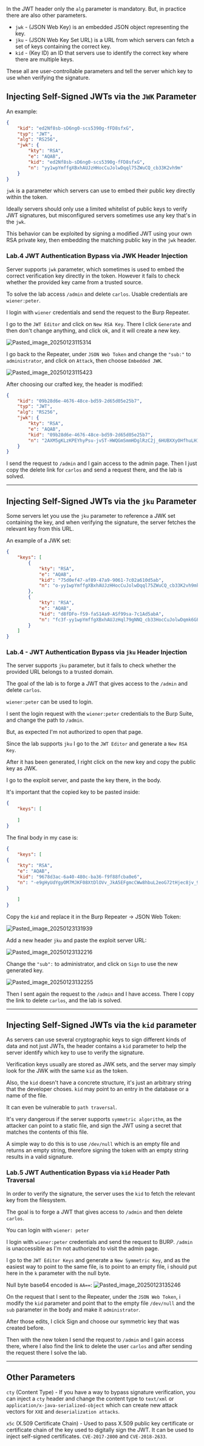 In the JWT header only the `alg` parameter is mandatory. But, in practice there are also other parameters.
- `jwk` - (JSON Web Key) is an embedded JSON object representing the key.
- `jku` - (JSON Web Key Set URL) is a URL from which servers can fetch a set of keys containing the correct key.
- `kid` - (Key ID) an ID that servers use to identify the correct key where there are multiple keys.

These all are user-controllable parameters and tell the server which key to use when verifying the signature.

## Injecting Self-Signed JWTs via the `JWK` Parameter

An example:

```json
{
    "kid": "ed2Nf8sb-sD6ng0-scs5390g-fFD8sfxG",
    "typ": "JWT",
    "alg": "RS256",
    "jwk": {
        "kty": "RSA",
        "e": "AQAB",
        "kid": "ed2Nf8sb-sD6ng0-scs5390g-fFD8sfxG",
        "n": "yy1wpYmffgXBxhAUJzHHocCuJolwDqql75ZWuCQ_cb33K2vh9m"
    }
}
```

`jwk` is a parameter which servers can use to embed their public key directly within the token.

Ideally servers should only use a limited whitelist of public keys to verify JWT signatures, but misconfigured servers sometimes use any key that's in the `jwk`.

This behavior can be exploited by signing a modified JWT using your own RSA private key, then embedding the matching public key in the `jwk` header.

### Lab.4 JWT Authentication Bypass via JWK Header Injection

Server supports `jwk` parameter, which sometimes is used to embed the correct verification key directly in the token. However it fails to check whether the provided key came from a trusted source.

To solve the lab access `/admin` and delete `carlos`. Usable credentials are `wiener:peter`.

I login with `wiener` credentials and send the request to the Burp Repeater.

I go to the `JWT Editor` and click on `New RSA Key`. There I click `Generate` and then don't change anything, and click ok, and it will create a new key.

![Pasted_image_20250123115314](https://github.com/user-attachments/assets/ab38c4a5-fd38-4ea1-aaa2-031e91fc2ef0)

I go back to the Repeater, under `JSON Web Token` and change the `"sub:"` to `administrator`, and click on `Attack`, then choose `Embedded JWK`.

![Pasted_image_20250123115423](https://github.com/user-attachments/assets/cba0cb35-bb12-4c45-9478-e2e2f627f346)

After choosing our crafted key, the header is modified:

```json
{
    "kid": "09b28d6e-4676-48ce-bd59-2d65d05e25b7",
    "typ": "JWT",
    "alg": "RS256",
    "jwk": {
        "kty": "RSA",
        "e": "AQAB",
        "kid": "09b28d6e-4676-48ce-bd59-2d65d05e25b7",
        "n": "2AXM5gKLzKPEYhyPsu-jvST-HWQGmSmmHDglRzC2j_6HUBXXyOHfhuLH15jFfGk1FwGskZjtSR74hRJ76pGg9xhyeA9hnhUxaUPQhyd6rnuXG_0o8XMAKwIwd2oWpuh4giJGGwNvlICG6MPBGDK_o59gVVlo04d3As7j95pJH1qV0o0uzjwmwxCMRKJZQ964W5tUNadFehZkwbp20CEAGQcdMaGUd8nWg3ekzKBT7U5vdnIUQtR4HVLBHGCfJjmiH9dadyUz6Nixov60BNvC4O_7OZQ-DFeDOoy-2uPxpjqqGm7UMxA4Za90FWbWEGgUPIKmtQ8Ye4fggaw27WSgKw"
    }
}
```

I send the request to `/admin` and I gain access to the admin page. Then I just copy the delete link for `carlos` and send a request there, and the lab is solved.

-------

## Injecting Self-Signed JWTs via the `jku` Parameter

Some servers let you use the `jku` parameter to reference a JWK set containing the key, and when verifying the signature, the server fetches the relevant key from this URL.

An example of a JWK set:

```json
{
    "keys": [
        {
            "kty": "RSA",
            "e": "AQAB",
            "kid": "75d0ef47-af89-47a9-9061-7c02a610d5ab",
            "n": "o-yy1wpYmffgXBxhAUJzHHocCuJolwDqql75ZWuCQ_cb33K2vh9mk6GPM9gNN4Y_qTVX67WhsN3JvaFYw-fhvsWQ"
        },
        {
            "kty": "RSA",
            "e": "AQAB",
            "kid": "d8fDFo-fS9-faS14a9-ASf99sa-7c1Ad5abA",
            "n": "fc3f-yy1wpYmffgXBxhAUJzHql79gNNQ_cb33HocCuJolwDqmk6GPM4Y_qTVX67WhsN3JvaFYw-dfg6DH-asAScw"
        }
    ]
}
```

### Lab.4 - JWT Authentication Bypass via `jku` Header Injection

The server supports `jku` parameter, but it fails to check whether the provided URL belongs to a trusted domain. 

The goal of the lab is to forge a JWT that gives access to the `/admin` and delete `carlos`.

`wiener:peter` can be used to login. 

I sent the login request with the `wiener:peter` credentials to the Burp Suite, and change the path to `/admin`.

But, as expected I'm not authorized to open that page.

Since the lab supports `jku` I go to the `JWT Editor` and generate a `New RSA Key`.

After it has been generated, I right click on the new key and copy the public key as JWK.

I go to the exploit server, and paste the key there, in the body.

It's important that the copied key to be pasted inside:

```json
{
	"keys": [
	
	]
}
```

The final body in my case is:

```json
{
    "keys": [
{
    "kty": "RSA",
    "e": "AQAB",
    "kid": "9678d3ac-6a40-480c-ba36-f9f88fcba0e6",
    "n": "-e9gHyUdYgyOM7MJKF08XtDlOVv_JkA5EFgmcCWw8hbuL2eoG72tHjec8jv_9h77TXJZ_PeBnV5YJU3A_kMMhKMNAjjde3cdA0Rcy1uu-th0WDvT0JVsIx0wwPuKhr_726qQDlpD4dkmCnWrkJEL4ljZyLToCuZgeJgR0UhygFS8Rt7qiAFEve05xDokmAuOGsWrCgV0-COTk8GeM-FZCDDKHuuUKuD-px2wQV4-NWGcqngwmFYVXgSpRgFlBW6gll5M7zmor6A2z3QyqsGhzXuR2srrMcL5AdzDIzaEGC5q1KYhV4ofn3KGywebijA_9IhmnpWXUb5eG8x-B4jF5w"
}

    ]
}
```

Copy the `kid` and replace it in the Burp Repeater -> JSON Web Token:

![Pasted_image_20250123131939](https://github.com/user-attachments/assets/ac5dd986-4f07-45e0-8f4b-88a300e0e582)

Add a new header `jku` and paste the exploit server URL:

![Pasted_image_20250123132216](https://github.com/user-attachments/assets/c6c22260-407e-4c5b-8e33-4638d28fef1d)

Change the `"sub":` to administrator, and click on `Sign` to use the new generated key.

![Pasted_image_20250123132255](https://github.com/user-attachments/assets/2876b508-3338-4135-8a6c-b308843c7c16)

Then I sent again the request to the `/admin` and I have access. There I copy the link to delete `carlos`, and the lab is solved.

--------

## Injecting Self-Signed JWTs via the `kid` parameter

As servers can use several cryptographic keys to sign different kinds of data and not just JWTs, the header contains a `kid` parameter to help the server identify which key to use to verify the signature.

Verification keys usually are stored as JWK sets, and the server may simply look for the JWK with the same `kid` as the token.

Also, the `kid` doesn't have a concrete structure, it's just an arbitrary string that the developer choses. `kid` may point to an entry in the database or a name of the file.

It can even be vulnerable to `path traversal`.

It's very dangerous if the server supports `symmetric algorithm`, as the attacker can point to a static file, and sign the JWT using a secret that matches the contents of this file.

A simple way to do this is to use `/dev/null` which is an empty file and returns an empty string, therefore signing the token with an empty string results in a valid signature.

### Lab.5 JWT Authentication Bypass via `kid` Header Path Traversal

In order to verify the signature, the server uses the `kid` to fetch the relevant key from the filesystem.

The goal is to forge a JWT that gives access to `/admin` and then delete `carlos`.

You can login with `wiener: peter`

I login with `wiener:peter` credentials and send the request to BURP. `/admin` is unaccessible as I'm not authorized to visit the admin page.

I go to the `JWT Editor Keys` and generate a `New Symmetric Key`, and as the easiest way to point to the same file, is to point to an empty file, i should put here in the `k` parameter with the null byte. 

Null byte base64 encoded is `AA==`:
![Pasted_image_20250123135246](https://github.com/user-attachments/assets/3880ed21-9131-4032-8b5e-ffcc6918c662)

On the request that I sent to the Repeater, under the `JSON Web Token`, i modify the `kid` parameter and point that to the empty file `/dev/null` and the `sub` parameter in the body and make it `administrator`.

After those edits, I click Sign and choose our symmetric key that was created before.

Then with the new token I send the request to `/admin` and I gain access there, where I also find the link to delete the user `carlos` and after sending the request there I solve the lab.

-----

## Other Parameters

`cty` (Content Type) - If you have a way to bypass signature verification, you can inject a `cty` header and change the content type to `text/xml` or `application/x-java-serialized-object` which can create new attack vectors for `XXE` and `deserialization attacks`.

`x5c` (X.509 Certificate Chain) - Used to pass X.509 public key certificate or certificate chain of the key used to digitally sign the JWT. It can be used to inject self-signed certificates. `CVE-2017-2800` and `CVE-2018-2633`.







